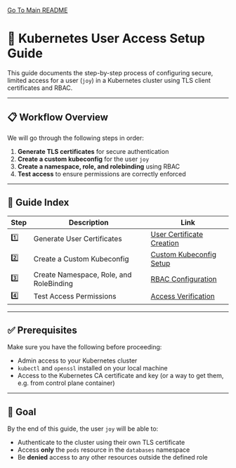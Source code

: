 [Go To Main README](../README.md) 
# 🔐 Kubernetes User Access Setup Guide

This guide documents the step-by-step process of configuring secure, limited access for a user (`joy`) in a Kubernetes cluster using TLS client certificates and RBAC.

---

## 📋 Workflow Overview

We will go through the following steps in order:

1. **Generate TLS certificates** for secure authentication
2. **Create a custom kubeconfig** for the user `joy`
3. **Create a namespace, role, and rolebinding** using RBAC
4. **Test access** to ensure permissions are correctly enforced

---

## 📁 Guide Index

| Step | Description                             | Link                                                     |
| ---- | --------------------------------------- | -------------------------------------------------------- |
| 1️⃣  | Generate User Certificates              | [User Certificate Creation](./docs/Creating_a_User_Certificate.md) |
| 2️⃣  | Create a Custom Kubeconfig              | [Custom Kubeconfig Setup](./docs/kubeconfig_Manual_Setup_Guide.md)         |
| 3️⃣  | Create Namespace, Role, and RoleBinding | [RBAC Configuration](./docs/Granting_Role_Based_Access.md)                    |
| 4️⃣  | Test Access Permissions                 | [Access Verification](./docs/Access_Verification.md)                  |

---

## ✅ Prerequisites

Make sure you have the following before proceeding:

* Admin access to your Kubernetes cluster
* `kubectl` and `openssl` installed on your local machine
* Access to the Kubernetes CA certificate and key (or a way to get them, e.g. from control plane container)

---

## 🎯 Goal

By the end of this guide, the user `joy` will be able to:

* Authenticate to the cluster using their own TLS certificate
* Access **only** the `pods` resource in the `databases` namespace
* Be **denied** access to any other resources outside the defined role
